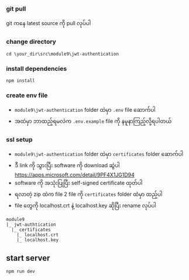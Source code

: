 ### git pull
git ကနေ latest source ကို pull လုပ်ပါ

### change directory
```shell
cd \your_dir\src\module9\jwt-authentication
```

### install dependencies
```shell
npm install
```

### create env file
- `module9\jwt-authentication` folder ထဲမှာ `.env` file ဆောက်ပါ 
- အထဲမှာ ဘာထည့်ရမလဲက `.env.example` file ကို နမူနာကြည့်လို့ရပါတယ် 

### ssl setup
- `module9\jwt-authentication` folder ထဲမှာ `certificates` folder ဆောက်ပါ
- ဒီ link ကို သွားပြီး software ကို download ဆွဲပါ https://apps.microsoft.com/detail/9PF4X1JG1D94
- software ကို အသုံးပြုပြီး self-signed certificate ထုတ်ပါ
- ရလာတဲ့ zip ထဲက file 2 file ကို `certificates` folder ထဲမှာ ထည့်ပါ
- file တွေကို localhost.crt နဲ့ localhost.key ဆိုပြီး rename လုပ်ပါ
```shell
module9
|_ jwt-authtication
  |_ certificates
    |_ localhost.crt
    |_ localhost.key
```

## start server
```shell
npm run dev
```
